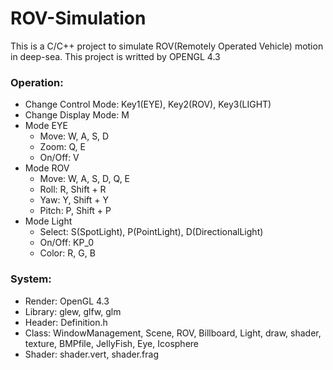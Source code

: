# ROV-Simulation

This is a C/C++ project to simulate ROV(Remotely Operated Vehicle) motion in deep-sea.
This project is writted by OPENGL 4.3

### Operation:
* Change Control Mode: Key1(EYE), Key2(ROV), Key3(LIGHT)
* Change Display Mode: M
* Mode EYE
  * Move: W, A, S, D				
  * Zoom: Q, E
  * On/Off: V
* Mode ROV
  * Move: W, A, S, D, Q, E
  * Roll: R, Shift + R
  * Yaw: Y, Shift + Y				
  * Pitch: P, Shift + P
* Mode Light
  * Select: S(SpotLight), P(PointLight), D(DirectionalLight)
  * On/Off: KP_0				
  * Color: R, G, B

### System:
* Render: OpenGL 4.3
* Library: glew, glfw, glm
* Header: Definition.h
* Class: WindowManagement, Scene, ROV, Billboard, Light, draw, 
          shader, texture, BMPfile, JellyFish, Eye, Icosphere
* Shader: shader.vert, shader.frag

